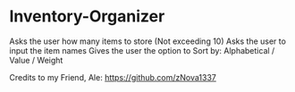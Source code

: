 # Inventory-Organizer

Asks the user how many items to store (Not exceeding 10)
Asks the user to input the item names
Gives the user the option to Sort by:
Alphabetical / Value / Weight

Credits to my Friend, Ale: https://github.com/zNova1337
